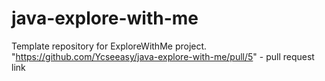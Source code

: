 # java-explore-with-me
Template repository for ExploreWithMe project.
"https://github.com/Ycseeasy/java-explore-with-me/pull/5" - pull request link